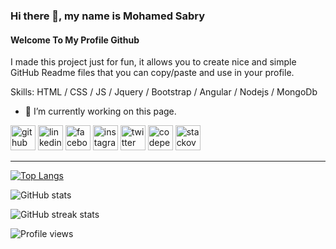### Hi there 👋, my name is Mohamed Sabry
#### Welcome To My Profile Github

I made this project just for fun, it allows you to create nice and simple GitHub Readme files that you can copy/paste and use in your profile.

Skills: HTML / CSS / JS / Jquery / Bootstrap / Angular / Nodejs / MongoDb

- 🔭 I’m currently working on this page. 


[<img src='https://cdn.jsdelivr.net/npm/simple-icons@3.0.1/icons/github.svg' alt='github' height='40'>](https://github.com/devomohamed)  [<img src='https://cdn.jsdelivr.net/npm/simple-icons@3.0.1/icons/linkedin.svg' alt='linkedin' height='40'>](https://www.linkedin.com/in/mohamed-sabry-abdelmordy-b012441b0/)  [<img src='https://cdn.jsdelivr.net/npm/simple-icons@3.0.1/icons/facebook.svg' alt='facebook' height='40'>](https://www.facebook.com/mohammed.sabry.31521301)  [<img src='https://cdn.jsdelivr.net/npm/simple-icons@3.0.1/icons/instagram.svg' alt='instagram' height='40'>](https://www.instagram.com/mohamed_s_abdelmordy/)  [<img src='https://cdn.jsdelivr.net/npm/simple-icons@3.0.1/icons/twitter.svg' alt='twitter' height='40'>](https://twitter.com/abdelmordy_s)  [<img src='https://cdn.jsdelivr.net/npm/simple-icons@3.0.1/icons/codepen.svg' alt='codepen' height='40'>](https://codepen.io/mohamed-s-abdelmordy)  [<img src='https://cdn.jsdelivr.net/npm/simple-icons@3.0.1/icons/stackoverflow.svg' alt='stackoverflow' height='40'>](https://stackoverflow.com/users/16845959)  



------------------------------------------------------------------------------------------------------------------------------------------------------------------------------

[![Top Langs](https://github-readme-stats.vercel.app/api/top-langs/?username=devomohamed)](https://github.com/anuraghazra/github-readme-stats)

![GitHub stats](https://github-readme-stats.vercel.app/api?username=devomohamed&show_icons=true&count_private=true)  

![GitHub streak stats](https://github-readme-streak-stats.herokuapp.com/?user=devomohamed)  

![Profile views](https://gpvc.arturio.dev/devomohamed)  
